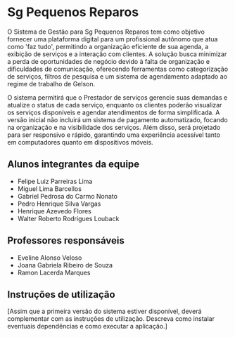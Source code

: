 # Sg Pequenos Reparos

  O Sistema de Gestão para Sg Pequenos Reparos tem como objetivo fornecer uma plataforma digital para um profissional autônomo que atua como 'faz tudo', permitindo a organização eficiente de sua agenda, a exibição de serviços e a interação com clientes. A solução busca minimizar a perda de oportunidades de negócio devido à falta de organização e dificuldades de comunicação, oferecendo ferramentas como categorização de serviços, filtros de pesquisa e um sistema de agendamento adaptado ao regime de trabalho de Gelson.

  O sistema permitirá que o Prestador de serviços gerencie suas demandas e atualize o status de cada serviço, enquanto os clientes poderão visualizar os serviços disponíveis e agendar atendimentos de forma simplificada. A versão inicial não incluirá um sistema de pagamento automatizado, focando na organização e na visibilidade dos serviços. Além disso, será projetado para ser responsivo e rápido, garantindo uma experiência acessível tanto em computadores quanto em dispositivos móveis.

## Alunos integrantes da equipe

* Felipe Luiz Parreiras Lima
* Miguel Lima Barcellos
* Gabriel Pedrosa do Carmo Nonato
* Pedro Henrique Silva Vargas
* Henrique Azevedo Flores
* Walter Roberto Rodrigues Louback

## Professores responsáveis

* Eveline Alonso Veloso
* Joana Gabriela Ribeiro de Souza
* Ramon Lacerda Marques

## Instruções de utilização

[Assim que a primeira versão do sistema estiver disponível, deverá complementar com as instruções de utilização. Descreva como instalar eventuais dependências e como executar a aplicação.]
